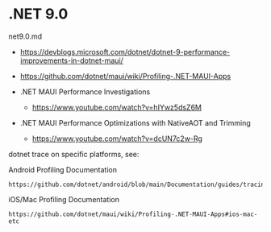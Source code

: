 # .NET 9.0

net9.0.md

*   https://devblogs.microsoft.com/dotnet/dotnet-9-performance-improvements-in-dotnet-maui/

*   https://github.com/dotnet/maui/wiki/Profiling-.NET-MAUI-Apps

*   .NET MAUI Performance Investigations

    *   https://www.youtube.com/watch?v=hIYwz5dsZ6M

*   .NET MAUI Performance Optimizations with NativeAOT and Trimming

    *   https://www.youtube.com/watch?v=dcUN7c2w-Rg

dotnet trace on specific platforms, see:

Android Profiling Documentation

    https://github.com/dotnet/android/blob/main/Documentation/guides/tracing.md

iOS/Mac Profiling Documentation

    https://github.com/dotnet/maui/wiki/Profiling-.NET-MAUI-Apps#ios-mac-etc

